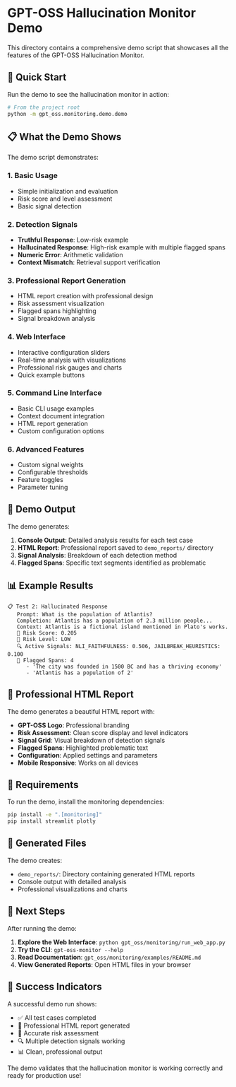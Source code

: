 # GPT-OSS Hallucination Monitor Demo

This directory contains a comprehensive demo script that showcases all the features of the GPT-OSS Hallucination Monitor.

## 🚀 Quick Start

Run the demo to see the hallucination monitor in action:

```bash
# From the project root
python -m gpt_oss.monitoring.demo.demo
```

## 📋 What the Demo Shows

The demo script demonstrates:

### 1. **Basic Usage**
- Simple initialization and evaluation
- Risk score and level assessment
- Basic signal detection

### 2. **Detection Signals**
- **Truthful Response**: Low-risk example
- **Hallucinated Response**: High-risk example with multiple flagged spans
- **Numeric Error**: Arithmetic validation
- **Context Mismatch**: Retrieval support verification

### 3. **Professional Report Generation**
- HTML report creation with professional design
- Risk assessment visualization
- Flagged spans highlighting
- Signal breakdown analysis

### 4. **Web Interface**
- Interactive configuration sliders
- Real-time analysis with visualizations
- Professional risk gauges and charts
- Quick example buttons

### 5. **Command Line Interface**
- Basic CLI usage examples
- Context document integration
- HTML report generation
- Custom configuration options

### 6. **Advanced Features**
- Custom signal weights
- Configurable thresholds
- Feature toggles
- Parameter tuning

## 🎯 Demo Output

The demo generates:

1. **Console Output**: Detailed analysis results for each test case
2. **HTML Report**: Professional report saved to `demo_reports/` directory
3. **Signal Analysis**: Breakdown of each detection method
4. **Flagged Spans**: Specific text segments identified as problematic

## 📊 Example Results

```
📋 Test 2: Hallucinated Response
   Prompt: What is the population of Atlantis?
   Completion: Atlantis has a population of 2.3 million people...
   Context: Atlantis is a fictional island mentioned in Plato's works.
   🎯 Risk Score: 0.205
   🚨 Risk Level: LOW
   🔍 Active Signals: NLI_FAITHFULNESS: 0.506, JAILBREAK_HEURISTICS: 0.100
   🎯 Flagged Spans: 4
      - 'The city was founded in 1500 BC and has a thriving economy'
      - 'Atlantis has a population of 2'
```

## 🎨 Professional HTML Report

The demo generates a beautiful HTML report with:

- **GPT-OSS Logo**: Professional branding
- **Risk Assessment**: Clean score display and level indicators
- **Signal Grid**: Visual breakdown of detection signals
- **Flagged Spans**: Highlighted problematic text
- **Configuration**: Applied settings and parameters
- **Mobile Responsive**: Works on all devices

## 🔧 Requirements

To run the demo, install the monitoring dependencies:

```bash
pip install -e ".[monitoring]"
pip install streamlit plotly
```

## 📁 Generated Files

The demo creates:
- `demo_reports/`: Directory containing generated HTML reports
- Console output with detailed analysis
- Professional visualizations and charts

## 🚀 Next Steps

After running the demo:

1. **Explore the Web Interface**: `python gpt_oss/monitoring/run_web_app.py`
2. **Try the CLI**: `gpt-oss-monitor --help`
3. **Read Documentation**: `gpt_oss/monitoring/examples/README.md`
4. **View Generated Reports**: Open HTML files in your browser

## 🎉 Success Indicators

A successful demo run shows:
- ✅ All test cases completed
- 📄 Professional HTML report generated
- 🎯 Accurate risk assessment
- 🔍 Multiple detection signals working
- 📊 Clean, professional output

The demo validates that the hallucination monitor is working correctly and ready for production use!
